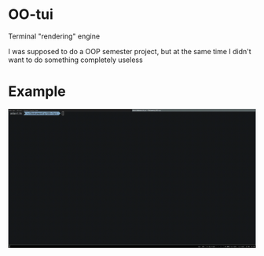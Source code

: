 # OO-tui
Terminal "rendering" engine

I was supposed to do a OOP semester project, but at the same time I didn't want to do something completely useless

# Example

![Circles](examples/circles.gif)
